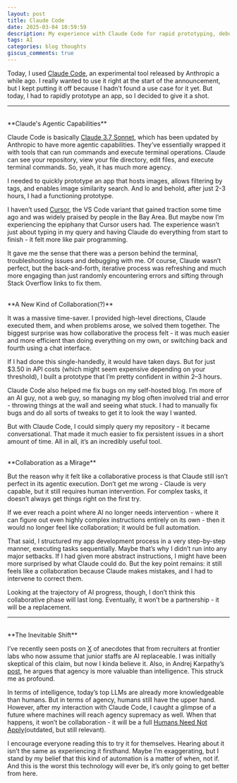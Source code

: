 ```yaml
---
layout: post
title: Claude Code
date: 2025-03-04 10:59:59
description: My experience with Claude Code for rapid prototyping, debugging, and implications of AI agency
tags: AI 
categories: blog thoughts
giscus_comments: true
---
```


Today, I used [Claude Code](https://docs.anthropic.com/en/docs/agents-and-tools/claude-code/overview), an experimental tool released by Anthropic a while ago. I really wanted to use it right at the start of the announcement, but I kept putting it off because I hadn’t found a use case for it yet. But today, I had to rapidly prototype an app, so I decided to give it a shot.

---
<br />
**Claude's Agentic Capabilities**

Claude Code is basically [Claude 3.7 Sonnet](https://www.anthropic.com/news/claude-3-7-sonnet), which has been updated by Anthropic to have more agentic capabilities. They’ve essentially wrapped it with tools that can run commands and execute terminal operations. Claude can see your repository, view your file directory, edit files, and execute terminal commands. So, yeah, it has much more agency.

I needed to quickly prototype an app that hosts images, allows filtering by tags, and enables image similarity search. And lo and behold, after just 2-3 hours, I had a functioning prototype.

I haven’t used [Cursor](https://www.cursor.com/), the VS Code variant that gained traction some time ago and was widely praised by people in the Bay Area. But maybe now I’m experiencing the epiphany that Cursor users had. The experience wasn’t just about typing in my query and having Claude do everything from start to finish - it felt more like pair programming.

It gave me the sense that there was a person behind the terminal, troubleshooting issues and debugging with me. Of course, Claude wasn’t perfect, but the back-and-forth, iterative process was refreshing and much more engaging than just randomly encountering errors and sifting through Stack Overflow links to fix them.

<br />
**A New Kind of Collaboration(?)**

It was a massive time-saver. I provided high-level directions, Claude executed them, and when problems arose, we solved them together. The biggest surprise was how collaborative the process felt - it was much easier and more efficient than doing everything on my own, or switching back and fourth using a chat interface.

If I had done this single-handedly, it would have taken days. But for just $3.50 in API costs (which might seem expensive depending on your threshold), I built a prototype that I’m pretty confident in within 2–3 hours.

Claude Code also helped me fix bugs on my self-hosted blog. I’m more of an AI guy, not a web guy, so managing my blog often involved trial and error - throwing things at the wall and seeing what stuck. I had to manually fix bugs and do all sorts of tweaks to get it to look the way I wanted.

But with Claude Code, I could simply query my repository - it became conversational. That made it much easier to fix persistent issues in a short amount of time. All in all, it’s an incredibly useful tool.

<br />
**Collaboration as a Mirage**

But the reason why it felt like a collaborative process is that Claude still isn’t perfect in its agentic execution. Don’t get me wrong - Claude is very capable, but it still requires human intervention. For complex tasks, it doesn’t always get things right on the first try. 

If we ever reach a point where AI no longer needs intervention - where it can figure out even highly complex instructions entirely on its own - then it would no longer feel like collaboration; it would be full automation.

That said, I structured my app development process in a very step-by-step manner, executing tasks sequentially. Maybe that’s why I didn’t run into any major setbacks. If I had given more abstract instructions, I might have been more surprised by what Claude could do. But the key point remains: it still feels like a collaboration because Claude makes mistakes, and I had to intervene to correct them.

Looking at the trajectory of AI progress, though, I don’t think this collaborative phase will last long. Eventually, it won’t be a partnership - it will be a replacement.

---
<br />
**The Inevitable Shift**

I’ve recently seen posts on [X](https://x.com/David_Kasten/status/1893357776702976286) of anecdotes that from recruiters at frontier labs who now assume that junior staffs are AI replaceable. I was initially skeptical of this claim, but now I kinda believe it. Also, in Andrej Karpathy’s [post](https://x.com/karpathy/status/1894099637218545984), he argues that agency is more valuable than intelligence. This struck me as profound.

In terms of intelligence, today’s top LLMs are already more knowledgeable than humans. But in terms of agency, humans still have the upper hand. However, after my interaction with Claude Code, I caught a glimpse of a future where machines will reach agency supremacy as well. When that happens, it won’t be collaboration - it will be a full [Humans Need Not Apply](https://www.youtube.com/watch?v=7Pq-S557XQU)(outdated, but still relevant).

I encourage everyone reading this to try it for themselves. Hearing about it isn’t the same as experiencing it firsthand. Maybe I’m exaggerating, but I stand by my belief that this kind of automation is a matter of when, not if. And this is the worst this technology will ever be, it’s only going to get better from here.

<br />